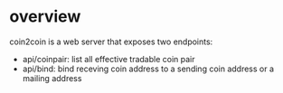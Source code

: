 # overview

coin2coin is a web server that exposes two endpoints:

- api/coinpair: list all effective tradable coin pair
- api/bind: bind receving coin address to a sending coin address or a mailing address
